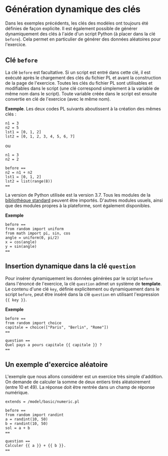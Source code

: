 # Génération dynamique des clés

Dans les exemples précédents, les clés des modèles ont toujours été définies de façon explicite. Il est également possible de générer dynamiquement des clés à l'aide d'un script Python (à placer dans la clé `before`). Cela permet en particulier de générer des données aléatoires pour l'exercice.

## Clé `before`

La clé `before` est facultative. Si un script est entré dans cette clé, il est exécuté après le chargement des clés du fichier PL et avant la construction de la page de l'exercice. Toutes les clés du fichier PL sont utilisables et modifiables dans le script (une clé correspond simplement à la variable de même nom dans le script). Toute variable créée dans le script est ensuite convertie en clé de l'exercice (avec le même nom).

**Exemple**. Les deux codes PL suivants aboutissent à la création des mêmes clés :

```
n1 = 3
n2 = 5
lst1 = [0, 1, 2]
lst2 = [0, 1, 2, 3, 4, 5, 6, 7]
```

ou

```
n1 = 3
n2 = 2

before ==
n2 = n1 + n2
lst1 = [0, 1, 2]
lst2 = list(range(8))
==
```

La version de Python utilisée est la version 3.7. Tous les modules de la [bibliothèque standard](https://docs.python.org/fr/3/library/index.html) peuvent être importés. D'autres modules usuels, ainsi que des modules propres à la plateforme, sont également disponibles.

**Exemple**
```
before ==
from random import uniform
from math import pi, sin, cos
angle = uniform(0, pi/2)
x = cos(angle)
y = sin(angle)
==
```


## Insertion dynamique dans la clé `question`

Pour insérer dynamiquement les données générées par le script `before` dans l'énoncé de l'exercice, la clé `question` admet un système de **template**. Le contenu d'une clé `key`, définie explicitement ou dynamiquement dans le script `before`, peut être inséré dans la clé `question` en utilisant l'expression `{{ key }}`.


**Exemple**

```
before ==
from random import choice
capitale = choice(["Paris", "Berlin", "Rome"])
==

question ==
Quel pays a pours capitale {{ capitale }} ?
==
```

## Un exemple d'exercice aléatoire

L'exemple que nous allons considérer est un exercice très simple d'addition. On demande de calculer la somme de deux entiers tirés aléatoirement (entre 10 et 49). La réponse doit être rentrée dans un champ de réponse numérique.

```
extends = /model/basic/numeric.pl

before ==
from random import randint
a = randint(10, 50)
b = randint(10, 50)
sol = a + b
==

question ==
Calculer {{ a }} + {{ b }}.
==
```
